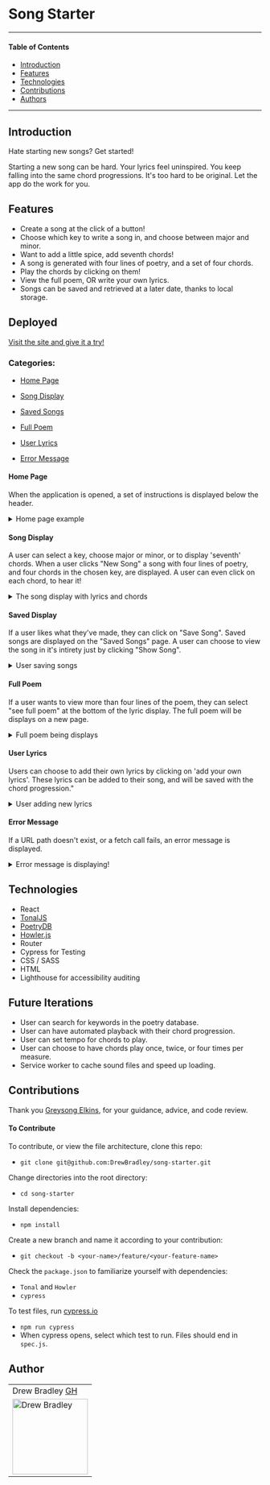 # Song Starter
---
#### Table of Contents
- [Introduction](#Introduction)
- [Features](#Features)
- [Technologies](#Techologies)
- [Contributions](#Contributions)
- [Authors](#Authors)
---
## Introduction

Hate starting new songs? Get started!

Starting a new song can be hard. Your lyrics feel uninspired. You keep falling into the same chord progressions. It's too hard to be original. Let the app do the work for you.

## Features

- Create a song at the click of a button!
- Choose which key to write a song in, and choose between major and minor.
- Want to add a little spice, add seventh chords!
- A song is generated with four lines of poetry, and a set of four chords.
- Play the chords by clicking on them!
- View the full poem, OR write your own lyrics.
- Songs can be saved and retrieved at a later date, thanks to local storage.

## Deployed

[Visit the site and give it a try!](https://song-starter.herokuapp.com/)


### Categories:
- [Home Page](#Home-Page)

- [Song Display](#Song-Display)

- [Saved Songs](#Saved-Display)

- [Full Poem](#Full-Poem)

- [User Lyrics](#User-Lyrics)

- [Error Message](#Error-Message)


#### Home Page
When the application is opened, a set of instructions is displayed below the header.

<details>
<summary>Home page example</summary>
<br>
  <img width="450" alt="Screen Shot 2021-03-07 at 5 11 11 PM" src="https://user-images.githubusercontent.com/64617435/110260137-3ce68a00-7f68-11eb-95a9-19333b1deb8e.png">
</details>

#### Song Display
A user can select a key, choose major or minor, or to display 'seventh' chords.
When a user clicks "New Song" a song with four lines of poetry, and four chords in the chosen key, are displayed.
A user can even click on each chord, to hear it!

<details>
<summary>The song display with lyrics and chords</summary>
<br>
<img width="450" alt="The song display with lyrics and chords" src="https://media.giphy.com/media/EPOJoOJFQ1DHW6BlUT/giphy.gif">
</details>

#### Saved Display
If a user likes what they've made, they can click on "Save Song".
Saved songs are displayed on the "Saved Songs" page.
A user can choose to view the song in it's intirety just by clicking "Show Song".

<details>
<summary>User saving songs</summary>
<br>
<img width="450" alt="User saving songs" src="https://media.giphy.com/media/2CjbZH7QHA0lOneLwc/giphy.gif">
</details>

#### Full Poem
If a user wants to view more than four lines of the poem, they can select "see full poem" at the bottom of the lyric display.
The full poem will be displays on a new page.

<details>
<summary>Full poem being displays</summary>
<br>
<img width="450" alt="Full poem being displays" src="https://media.giphy.com/media/Tlj2LLOZoJ6lHObuYU/giphy.gif">
</details>

#### User Lyrics
Users can choose to add their own lyrics by clicking on 'add your own lyrics'.
These lyrics can be added to their song, and will be saved with the chord progression."

<details>
<summary>User adding new lyrics</summary>
<br>
<img width="450" alt="User adding new lyrics" src="https://media.giphy.com/media/RiJq7CbKue5Na5PZ4r/giphy.gif">
</details>

#### Error Message
If a URL path doesn't exist, or a fetch call fails, an error message is displayed.

<details>
<summary>Error message is displaying!</summary>
<br>
<img width="450" alt="Error message being displayed" src="https://user-images.githubusercontent.com/64617435/110261284-d31caf00-7f6c-11eb-84e9-22ae44928995.png">
</details>

## Technologies
- React
- [TonalJS](https://github.com/tonaljs/v2)
- [PoetryDB](https://github.com/thundercomb/poetrydb/blob/master/README.md)
- [Howler.js](https://github.com/goldfire/howler.js#documentation)
- Router
- Cypress for Testing
- CSS / SASS
- HTML
- Lighthouse for accessibility auditing

## Future Iterations

- User can search for keywords in the poetry database.
- User can have automated playback with their chord progression.
- User can set tempo for chords to play.
- User can choose to have chords play once, twice, or four times per measure.
- Service worker to cache sound files and speed up loading.

## Contributions

Thank you <a href="https://github.com/GreysonElkins/GreysonElkins">Greysong Elkins</a>, for your guidance, advice, and code review.

#### To Contribute

To contribute, or view the file architecture, clone this repo:
- `git clone git@github.com:DrewBradley/song-starter.git`<br>

Change directories into the root directory:
- `cd song-starter`<br>

Install dependencies:
- `npm install`<br>

Create a new branch and name it according to your contribution:
- `git checkout -b <your-name>/feature/<your-feature-name>`<br>

Check the `package.json` to familiarize yourself with dependencies:
- `Tonal` and `Howler`<br>
- `cypress`<br>

To test files, run [cypress.io](https://docs.cypress.io/guides/overview/why-cypress.html#In-a-nutshell)
- `npm run cypress`
- When cypress opens, select which test to run. Files should end in `spec.js`.

## Author
<table>
    <tr>
        <td> Drew Bradley <a href="https://github.com/DrewBradley">GH</td>
    </tr>
 <td><img src="https://avatars.githubusercontent.com/u/64617435?s=400&u=b01f8dbfd68b65ddd1d720d8525806f267a06426&v=4" alt="Drew Bradley"
 width="150" height="auto" /></td>
</table>
